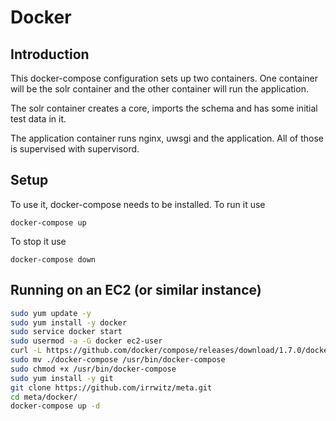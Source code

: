 # Docker

## Introduction
This docker-compose configuration sets up two containers. One container will
be the solr container and the other container will run the application.

The solr container creates a core, imports the schema and has some initial
test data in it.

The application container runs nginx, uwsgi and the application. All of those
is supervised with supervisord.

## Setup
To use it, docker-compose needs to be installed. To run it use
```
docker-compose up
```

To stop it use
```
docker-compose down
```

## Running on an EC2 (or similar instance)

```bash
sudo yum update -y
sudo yum install -y docker
sudo service docker start
sudo usermod -a -G docker ec2-user
curl -L https://github.com/docker/compose/releases/download/1.7.0/docker-compose-`uname -s`-`uname -m` > ./docker-compose
sudo mv ./docker-compose /usr/bin/docker-compose
sudo chmod +x /usr/bin/docker-compose
sudo yum install -y git
git clone https://github.com/irrwitz/meta.git
cd meta/docker/
docker-compose up -d
```
